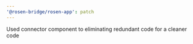 ```yaml
---
'@rosen-bridge/rosen-app': patch
---
```


Used connector component to eliminating redundant code for a cleaner code
